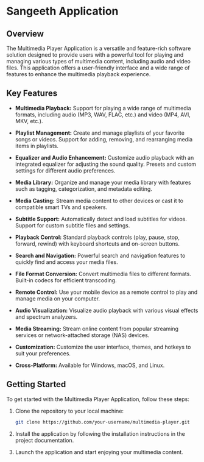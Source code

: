 # Sangeeth Application

## Overview

The Multimedia Player Application is a versatile and feature-rich software solution designed to provide users with a powerful tool for playing and managing various types of multimedia content, including audio and video files. This application offers a user-friendly interface and a wide range of features to enhance the multimedia playback experience.

## Key Features

- **Multimedia Playback:** Support for playing a wide range of multimedia formats, including audio (MP3, WAV, FLAC, etc.) and video (MP4, AVI, MKV, etc.).

- **Playlist Management:** Create and manage playlists of your favorite songs or videos. Support for adding, removing, and rearranging media items in playlists.

- **Equalizer and Audio Enhancement:** Customize audio playback with an integrated equalizer for adjusting the sound quality. Presets and custom settings for different audio preferences.

- **Media Library:** Organize and manage your media library with features such as tagging, categorization, and metadata editing.

- **Media Casting:** Stream media content to other devices or cast it to compatible smart TVs and speakers.

- **Subtitle Support:** Automatically detect and load subtitles for videos. Support for custom subtitle files and settings.

- **Playback Control:** Standard playback controls (play, pause, stop, forward, rewind) with keyboard shortcuts and on-screen buttons.

- **Search and Navigation:** Powerful search and navigation features to quickly find and access your media files.

- **File Format Conversion:** Convert multimedia files to different formats. Built-in codecs for efficient transcoding.

- **Remote Control:** Use your mobile device as a remote control to play and manage media on your computer.

- **Audio Visualization:** Visualize audio playback with various visual effects and spectrum analyzers.

- **Media Streaming:** Stream online content from popular streaming services or network-attached storage (NAS) devices.

- **Customization:** Customize the user interface, themes, and hotkeys to suit your preferences.

- **Cross-Platform:** Available for Windows, macOS, and Linux.

## Getting Started

To get started with the Multimedia Player Application, follow these steps:

1. Clone the repository to your local machine:

   ```bash
   git clone https://github.com/your-username/multimedia-player.git
   ```

2. Install the application by following the installation instructions in the project documentation.

3. Launch the application and start enjoying your multimedia content.

